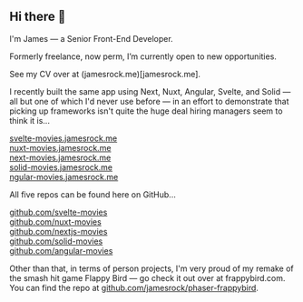 ## Hi there 👋

I'm James — a Senior Front-End Developer. 

Formerly freelance, now perm, I’m currently open to new opportunities. 

See my CV over at (jamesrock.me)[jamesrock.me]. 

I recently built the same app using Next, Nuxt, Angular, Svelte, and Solid — all but one of which I'd never use before — in an effort to demonstrate that picking up frameworks isn't quite the huge deal hiring managers seem to think it is...

[svelte-movies.jamesrock.me](https://svelte-movies.jamesrock.me)  
[nuxt-movies.jamesrock.me](https://nuxt-movies.jamesrock.me)  
[next-movies.jamesrock.me](https://next-movies.jamesrock.me)  
[solid-movies.jamesrock.me](https://solid-movies.jamesrock.me)  
[ngular-movies.jamesrock.me](https://angular-movies.jamesrock.me)  

All five repos can be found here on GitHub...

[github.com/svelte-movies](https://github.com/jamesrock/svelte-movies)  
[github.com/nuxt-movies](https://github.com/jamesrock/nuxt-movies)  
[github.com/nextjs-movies](https://github.com/jamesrock/nextjs-movies)  
[github.com/solid-movies](https://github.com/jamesrock/solid-movies)  
[github.com/angular-movies](https://github.com/jamesrock/angular-movies)  

Other than that, in terms of person projects, I'm very proud of my remake of the smash hit game Flappy Bird — go check it out over at frappybird.com. You can find the repo at [github.com/jamesrock/phaser-frappybird](https://github.com/jamesrock/phaser-frappybird).

<!--
**jamesrock/jamesrock** is a ✨ _special_ ✨ repository because its `README.md` (this file) appears on your GitHub profile.

Here are some ideas to get you started:

- 🔭 I’m currently working on ...
- 🌱 I’m currently learning ...
- 👯 I’m looking to collaborate on ...
- 🤔 I’m looking for help with ...
- 💬 Ask me about ...
- 📫 How to reach me: ...
- 😄 Pronouns: ...
- ⚡ Fun fact: ...
-->
